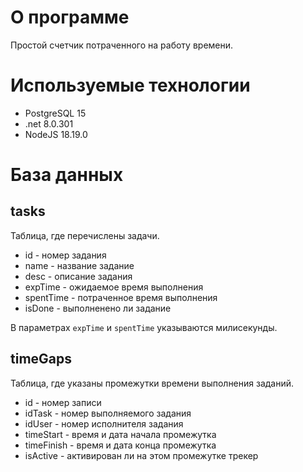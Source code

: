 # О программе

Простой счетчик потраченного на работу времени.

# Используемые технологии

- PostgreSQL 15
- .net 8.0.301
- NodeJS 18.19.0

# База данных

## tasks

Таблица, где перечислены задачи.

- id - номер задания
- name - название задание
- desc - описание задания
- expTime - ожидаемое время выполнения
- spentTime - потраченное время выполнения
- isDone - выполненено ли задание

В параметрах `expTime` и `spentTime` указываются милисекунды.

## timeGaps

Таблица, где указаны промежутки времени выполнения заданий.

- id - номер записи
- idTask - номер выполняемого задания
- idUser - номер исполнителя задания
- timeStart - время и дата начала промежутка
- timeFinish - время и дата конца промежутка
- isActive - активирован ли на этом промежутке трекер